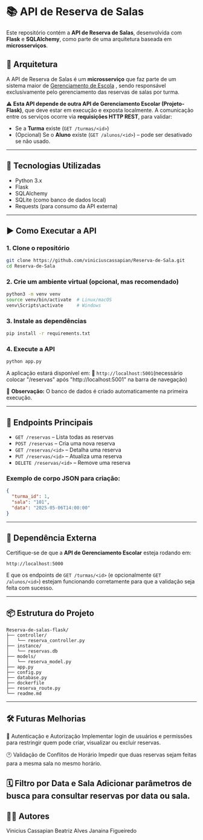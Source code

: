 # 📚 API de Reserva de Salas

Este repositório contém a **API de Reserva de Salas**, desenvolvida com **Flask** e **SQLAlchemy**, como parte de uma arquitetura baseada em **microsserviços**.

## 🧩 Arquitetura

A API de Reserva de Salas é um **microsserviço** que faz parte de um sistema maior de [Gerenciamento de Escola](https://github.com/viniciuscassapian/Projeto-Flask.git)
, sendo responsável exclusivamente pelo gerenciamento das reservas de salas por turma.

⚠️ **Esta API depende de outra API de Gerenciamento Escolar (Projeto-Flask)**, que deve estar em execução e exposta localmente. A comunicação entre os serviços ocorre via **requisições HTTP REST**, para validar:

- Se a **Turma** existe (`GET /turmas/<id>`)
- (Opcional) Se o **Aluno** existe (`GET /alunos/<id>`) – pode ser desativado se não usado.

---

## 🚀 Tecnologias Utilizadas

- Python 3.x
- Flask
- SQLAlchemy
- SQLite (como banco de dados local)
- Requests (para consumo da API externa)

---

## ▶️ Como Executar a API

### 1. Clone o repositório

```bash
git clone https://github.com/viniciuscassapian/Reserva-de-Sala.git
cd Reserva-de-Sala
```

### 2. Crie um ambiente virtual (opcional, mas recomendado)

```bash
python3 -m venv venv
source venv/bin/activate  # Linux/macOS
venv\Scripts\activate     # Windows
```

### 3. Instale as dependências

```bash
pip install -r requirements.txt
```

### 4. Execute a API

```bash
python app.py
```

A aplicação estará disponível em:
📍 `http://localhost:5001`(necessário colocar "/reservas" após "http://localhost:5001" na barra de navegação)

📝 **Observação:** O banco de dados é criado automaticamente na primeira execução.

---

## 📡 Endpoints Principais

- `GET /reservas` – Lista todas as reservas
- `POST /reservas` – Cria uma nova reserva
- `GET /reservas/<id>` – Detalha uma reserva
- `PUT /reservas/<id>` – Atualiza uma reserva
- `DELETE /reservas/<id>` – Remove uma reserva

### Exemplo de corpo JSON para criação:

```json
{
  "turma_id": 1,
  "sala": "101",
  "data": "2025-05-06T14:00:00"
}
```

---

## 🔗 Dependência Externa

Certifique-se de que a **API de Gerenciamento Escolar** esteja rodando em:

```
http://localhost:5000
```

E que os endpoints de `GET /turmas/<id>` (e opcionalmente `GET /alunos/<id>`) estejam funcionando corretamente para que a validação seja feita com sucesso.

---

## 📦 Estrutura do Projeto

```
Reserva-de-salas-flask/
├── controller/
│   └── reserva_controller.py     
├── instance/
│   └── reservas.db              
├── models/
│   └── reserva_model.py          
├── app.py                        
├── config.py                     
├── database.py                   
├── dockerfile                    
├── reserva_route.py              
└── readme.md                     

```

---

## 🛠️ Futuras Melhorias

🔐 Autenticação e Autorização
Implementar login de usuários e permissões para restringir quem pode criar, visualizar ou excluir reservas.

🕐 Validação de Conflitos de Horário
Impedir que duas reservas sejam feitas para a mesma sala no mesmo horário.

🗓️ Filtro por Data e Sala
Adicionar parâmetros de busca para consultar reservas por data ou sala.
---

## 🧑‍💻 Autores

Vinicius Cassapian
Beatriz Alves
Janaina Figueiredo
